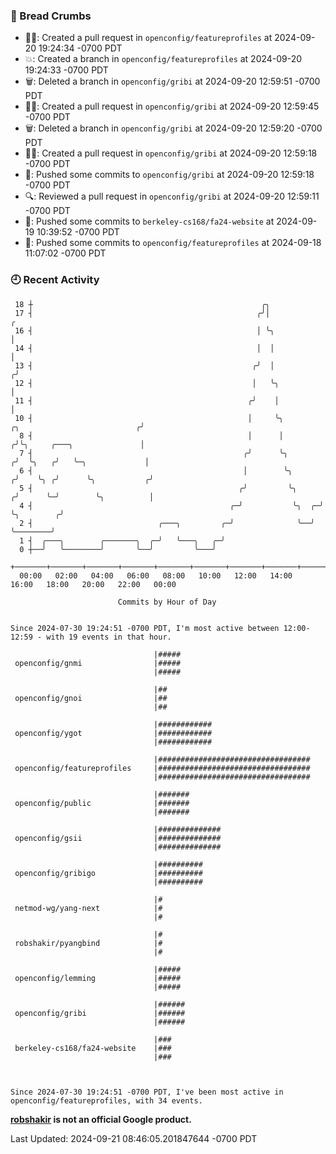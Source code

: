### 🍞 Bread Crumbs

 * ✍🏼: Created a pull request in `openconfig/featureprofiles` at 2024-09-20 19:24:34 -0700 PDT
 * 💥: Created a branch in `openconfig/featureprofiles` at 2024-09-20 19:24:33 -0700 PDT
 * 🗑: Deleted a branch in `openconfig/gribi` at 2024-09-20 12:59:51 -0700 PDT
 * ✍🏼: Created a pull request in `openconfig/gribi` at 2024-09-20 12:59:45 -0700 PDT
 * 🗑: Deleted a branch in `openconfig/gribi` at 2024-09-20 12:59:20 -0700 PDT
 * ✍🏼: Created a pull request in `openconfig/gribi` at 2024-09-20 12:59:18 -0700 PDT
 * 🚢: Pushed some commits to `openconfig/gribi` at 2024-09-20 12:59:18 -0700 PDT
 * 🔍: Reviewed a pull request in  `openconfig/gribi` at 2024-09-20 12:59:11 -0700 PDT
 * 🚢: Pushed some commits to `berkeley-cs168/fa24-website` at 2024-09-19 10:39:52 -0700 PDT
 * 🚢: Pushed some commits to `openconfig/featureprofiles` at 2024-09-18 11:07:02 -0700 PDT

### 🕘 Recent Activity
```
 18 ┼                                                   ╭╮
 17 ┤                                                  ╭╯│                                             ╭
 16 ┤                                                  │ ╰╮                                            │
 14 ┤                                                  │  │                                            │
 13 ┤                                                 ╭╯  │                                           ╭╯
 12 ┤                                                 │   ╰╮                                          │
 11 ┤                                                ╭╯    │                                          │
 10 ┤                                                │     ╰╮            ╭╮                          ╭╯
  8 ┤                                                │      │           ╭╯╰╮     ╭───╮               │
  7 ┤                                               ╭╯      ╰╮         ╭╯  ╰╮   ╭╯   ╰─╮             │
  6 ┤                                               │        ╰╮       ╭╯    ╰╮ ╭╯      ╰╮           ╭╯
  5 ┤                                              ╭╯         ╰╮     ╭╯      ╰─╯        ╰╮          │
  4 ┤                                            ╭─╯           ╰╮  ╭─╯                   ╰╮        ╭╯
  2 ┤                            ╭───╮         ╭─╯              ╰──╯                      ╰────────╯
  1 ┤  ╭───╮        ╭───────╮  ╭─╯   ╰───╮   ╭─╯
  0 ┼──╯   ╰────────╯       ╰──╯         ╰───╯
    +───────+───────+───────+───────+───────+───────+───────+───────+───────+───────+───────+───────+────
  00:00   02:00   04:00   06:00   08:00   10:00   12:00   14:00   16:00   18:00   20:00   22:00   00:00   

						Commits by Hour of Day


Since 2024-07-30 19:24:51 -0700 PDT, I'm most active between 12:00-12:59 - with 19 events in that hour.

```



```
                                |#####
 openconfig/gnmi                |#####
                                |#####

                                |##
 openconfig/gnoi                |##
                                |##

                                |############
 openconfig/ygot                |############
                                |############

                                |##################################
 openconfig/featureprofiles     |##################################
                                |##################################

                                |#######
 openconfig/public              |#######
                                |#######

                                |##############
 openconfig/gsii                |##############
                                |##############

                                |##########
 openconfig/gribigo             |##########
                                |##########

                                |#
 netmod-wg/yang-next            |#
                                |#

                                |#
 robshakir/pyangbind            |#
                                |#

                                |#####
 openconfig/lemming             |#####
                                |#####

                                |######
 openconfig/gribi               |######
                                |######

                                |###
 berkeley-cs168/fa24-website    |###
                                |###



Since 2024-07-30 19:24:51 -0700 PDT, I've been most active in openconfig/featureprofiles, with 34 events.

```
**[robshakir](mailto:robjs@google.com) is not an official Google product.**  


Last Updated: 2024-09-21 08:46:05.201847644 -0700 PDT
